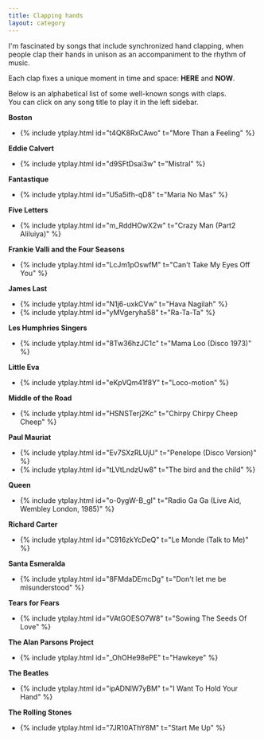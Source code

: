 ```yaml
---
title: Clapping hands
layout: category
---
```

I'm fascinated by songs that include synchronized hand clapping,
when people clap their hands in unison as an accompaniment
to the rhythm of music.

Each clap fixes a unique moment in time and space: **HERE** and **NOW**.

Below is an alphabetical list of some well-known songs with claps.  
You can click on any song title to play it in the left sidebar.

<!--
**Boney M**
- {% include ytplay.html id="AGzz4HQZ_Zg" t="King of the Road" %}
-->

**Boston**
- {% include ytplay.html id="t4QK8RxCAwo" t="More Than a Feeling" %}

**Eddie Calvert**
- {% include ytplay.html id="d9SFtDsai3w" t="Mistral" %}

**Fantastique**
- {% include ytplay.html id="U5a5ifh-qD8" t="Maria No Mas" %}

**Five Letters**
- {% include ytplay.html id="m_RddHOwX2w" t="Crazy Man (Part2 Aliluiya)" %}

**Frankie Valli and the Four Seasons**
- {% include ytplay.html id="LcJm1pOswfM" t="Can't Take My Eyes Off You" %}

**James Last**
- {% include ytplay.html id="N1j6-uxkCVw" t="Hava Nagilah" %}
- {% include ytplay.html id="yMVgeryha58" t="Ra-Ta-Ta" %} <!-- (Что? Где? Когда?) -->

**Les Humphries Singers**
- {% include ytplay.html id="8Tw36hzJC1c" t="Mama Loo (Disco 1973)" %}

**Little Eva**
- {% include ytplay.html id="eKpVQm41f8Y" t="Loco-motion" %}

**Middle of the Road**
- {% include ytplay.html id="HSNSTerj2Kc" t="Chirpy Chirpy Cheep Cheep" %}

**Paul Mauriat**
- {% include ytplay.html id="Ev7SXzRLUjU" t="Penelope (Disco Version)" %}
- {% include ytplay.html id="tLVtLndzUw8" t="The bird and the child" %} <!-- «Этот мир придуман не нами» -->

**Queen**
- {% include ytplay.html id="o-0ygW-B_gI" t="Radio Ga Ga (Live Aid, Wembley London, 1985)" %}

**Richard Carter**
- {% include ytplay.html id="C916zkYcDeQ" t="Le Monde (Talk to Me)" %}

**Santa Esmeralda**
- {% include ytplay.html id="8FMdaDEmcDg" t="Don't let me be misunderstood" %}

**Tears for Fears**
- {% include ytplay.html id="VAtGOESO7W8" t="Sowing The Seeds Of Love" %}

**The Alan Parsons Project**
- {% include ytplay.html id="_OhOHe98ePE" t="Hawkeye" %}

**The Beatles**
- {% include ytplay.html id="ipADNlW7yBM" t="I Want To Hold Your Hand" %}

**The Rolling Stones**
- {% include ytplay.html id="7JR10AThY8M" t="Start Me Up" %}
